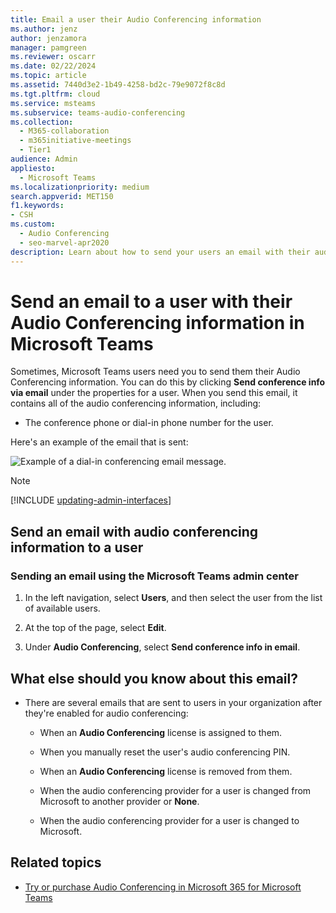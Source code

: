 ```yaml
---
title: Email a user their Audio Conferencing information
ms.author: jenz
author: jenzamora
manager: pamgreen
ms.reviewer: oscarr
ms.date: 02/22/2024
ms.topic: article
ms.assetid: 7440d3e2-1b49-4258-bd2c-79e9072f8c8d
ms.tgt.pltfrm: cloud
ms.service: msteams
ms.subservice: teams-audio-conferencing
ms.collection: 
  - M365-collaboration
  - m365initiative-meetings
  - Tier1
audience: Admin
appliesto: 
  - Microsoft Teams
ms.localizationpriority: medium
search.appverid: MET150
f1.keywords:
- CSH
ms.custom: 
  - Audio Conferencing
  - seo-marvel-apr2020
description: Learn about how to send your users an email with their audio conferencing information in Microsoft Teams.
---
```


# Send an email to a user with their Audio Conferencing information in Microsoft Teams

Sometimes, Microsoft Teams users need you to send them their Audio Conferencing information. You can do this by clicking **Send conference info via email** under the properties for a user. When you send this email, it contains all of the audio conferencing information, including:
  
- The conference phone or dial-in phone number for the user.

Here's an example of the email that is sent:

![Example of a dial-in conferencing email message.](media/teams-send-email-to-user-with-audio-conferencing-image1.png)

> [!NOTE]
> [!INCLUDE [updating-admin-interfaces](includes/updating-admin-interfaces.md)]
  
## Send an email with audio conferencing information to a user

### Sending an email using the Microsoft Teams admin center

1. In the left navigation, select **Users**, and then select the user from the list of available users.

2. At the top of the page, select **Edit**.

3. Under **Audio Conferencing**, select **Send conference info in email**.

## What else should you know about this email?

- There are several emails that are sent to users in your organization after they're enabled for audio conferencing:

  - When an **Audio Conferencing** license is assigned to them.

  - When you manually reset the user's audio conferencing PIN.

  - When an **Audio Conferencing** license is removed from them.

  - When the audio conferencing provider for a user is changed from Microsoft to another provider or **None**.

  - When the audio conferencing provider for a user is changed to Microsoft.
  
## Related topics

- [Try or purchase Audio Conferencing in Microsoft 365 for Microsoft Teams](try-or-purchase-audio-conferencing-in-office-365-for-teams.md)
